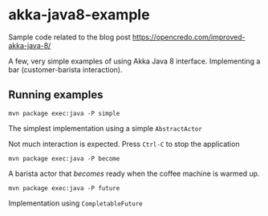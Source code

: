 # akka-java8-example


Sample code related to the blog post https://opencredo.com/improved-akka-java-8/

A few, very simple examples of using Akka Java 8 interface. Implementing a bar (customer-barista interaction).



## Running examples

```
mvn package exec:java -P simple
```
The simplest implementation using a simple `AbstractActor`

Not much interaction is expected. Press `Ctrl-C` to stop the application


```
mvn package exec:java -P become
```
A barista actor that _becomes_ ready when the coffee machine is warmed up.


```
mvn package exec:java -P future
```
Implementation using `CompletableFuture`
